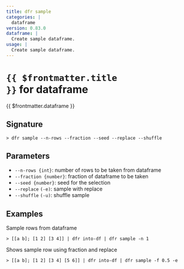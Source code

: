 ```yaml
---
title: dfr sample
categories: |
  dataframe
version: 0.83.0
dataframe: |
  Create sample dataframe.
usage: |
  Create sample dataframe.
---
```


# <code>{{ $frontmatter.title }}</code> for dataframe

<div class='command-title'>{{ $frontmatter.dataframe }}</div>

## Signature

```> dfr sample --n-rows --fraction --seed --replace --shuffle```

## Parameters

 -  `--n-rows {int}`: number of rows to be taken from dataframe
 -  `--fraction {number}`: fraction of dataframe to be taken
 -  `--seed {number}`: seed for the selection
 -  `--replace` `(-e)`: sample with replace
 -  `--shuffle` `(-u)`: shuffle sample

## Examples

Sample rows from dataframe
```shell
> [[a b]; [1 2] [3 4]] | dfr into-df | dfr sample -n 1

```

Shows sample row using fraction and replace
```shell
> [[a b]; [1 2] [3 4] [5 6]] | dfr into-df | dfr sample -f 0.5 -e

```
